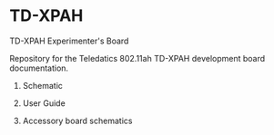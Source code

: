 # TD-XPAH
TD-XPAH Experimenter's Board

Repository for the Teledatics 802.11ah TD-XPAH development board documentation.

1) Schematic

2) User Guide

3) Accessory board schematics
